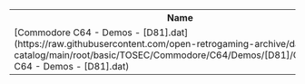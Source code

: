 <table>
<tr><th>Name</th><th>Size</th></tr>
<tr><td>[Commodore C64 - Demos - [D81].dat](https://raw.githubusercontent.com/open-retrogaming-archive/dat-catalog/main/root/basic/TOSEC/Commodore/C64/Demos/[D81]/Commodore C64 - Demos - [D81].dat)</td><td>1449</td></tr>
</table>
